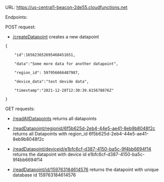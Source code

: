 URL: https://us-central1-beacon-2de55.cloudfunctions.net

Endpoints:


POST request:

- [/createDatapoint](https://us-central1-beacon-2de55.cloudfunctions.net/createDatapoint) creates a new datapoint

```
{

    "id":165623652695468451651,

    "data":"Some more data for another datapoint",

    "region_id": 597956666487987,

    "device_data":"test devide data",

    "timestamp":"2021-12-28T12:30:39.615678876Z"

}
```


GET requests:

- [/readAllDatapoints](https://us-central1-beacon-2de55.cloudfunctions.net/readAllDatapoints) returns all datapoints

- [/readDatapoint/regionid/6f5b625d-2eb4-44e5-ae41-8eb9b8048f2c](https://us-central1-beacon-2de55.cloudfunctions.net/readDatapoint/regionid/6f5b625d-2eb4-44e5-ae41-8eb9b8048f2c) returns all Datapoints with region_id 6f5b625d-2eb4-44e5-ae41-8eb9b8048f2c

- [/readDatapoint/deviceid/e1bfc6cf-d387-4150-ba5c-9f4bb6694f14](https://us-central1-beacon-2de55.cloudfunctions.net/readDatapoint/regionid/e1bfc6cf-d387-4150-ba5c-9f4bb6694f14) returns the datapoint with device id e1bfc6cf-d387-4150-ba5c-9f4bb6694f14

- [/readDatapoint/id/159763184614576](https://us-central1-beacon-2de55.cloudfunctions.net/readDatapoint/regionid/159763184614576) returns the datapoint with unique database id 159763184614576
